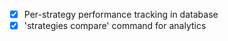 - [x] Per-strategy performance tracking in database
- [x] 'strategies compare' command for analytics
